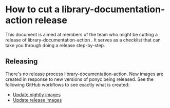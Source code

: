 # How to cut a library-documentation-action release

This document is aimed at members of the team who might be cutting a release of library-documentation-action  . It serves as a checklist that can take you through doing a release step-by-step.

## Releasing

There's no release process library-documentation-action. New images are created in response to new versions of ponyc being released. See the following GitHub workflows to see exactly what is created:

- [Update nightly images](https://github.com/ponylang/library-documentation-action-v2/blob/main/.github/workflows/update-nightly-image.yml)
- [Update release images](https://github.com/ponylang/library-documentation-action-v2/blob/main/.github/workflows/update-release-image.yml)

